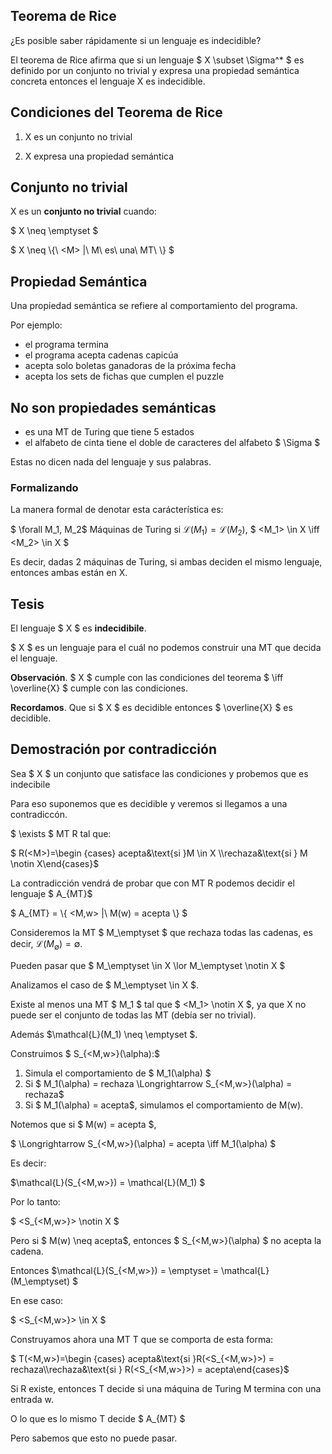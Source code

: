 ## Teorema de Rice

¿Es posible saber rápidamente si un lenguaje es indecidible?


El teorema de Rice afirma que si un lenguaje $ X \subset \Sigma^* $ 
es definido por un conjunto no trivial y expresa una propiedad semántica concreta
entonces el lenguaje X es indecidible.


## Condiciones del Teorema de Rice

1. X es un conjunto no trivial

2. X expresa una propiedad semántica


## Conjunto no trivial

X es un __conjunto no trivial__ cuando:

$ X \neq \emptyset $ 

$ X \neq \\{\ \<M\> \|\ M\ es\ una\ MT\ \\} $


## Propiedad Semántica

Una propiedad semántica se refiere al comportamiento del programa. 

Por ejemplo: 

- el programa termina
- el programa acepta cadenas capicúa
- acepta solo boletas ganadoras de la próxima fecha
- acepta los sets de fichas que cumplen el puzzle


## No son propiedades semánticas

- es una MT de Turing que tiene 5 estados
- el alfabeto de cinta tiene el doble de caracteres del alfabeto $ \Sigma $

Estas no dicen nada del lenguaje y sus palabras.


### Formalizando 

La manera formal de denotar esta carácterística es: 

$ \forall M_1, M_2$ Máquinas de Turing si $\mathcal{L}(M_1) = \mathcal{L}(M_2)$, $ \<M_1\> \in X \iff \<M_2\> \in X $

Es decir, dadas 2 máquinas de Turing, si ambas deciden el mismo lenguaje, entonces ambas están en X.


## Tesis

El lenguaje $ X $ es **indecidibile**.


$ X $ es un lenguaje para el cuál no podemos construir una MT que decida el lenguaje.

**Observación**. $ X $ cumple con las condiciones del teorema $ \iff \overline{X} $ cumple con las condiciones.

**Recordamos**. Que si $ X $ es decidible entonces $ \overline{X} $ es decidible. 


## Demostración por contradicción

Sea $ X $ un conjunto que satisface las condiciones y probemos que es indecibile

Para eso suponemos que es decidible y veremos si llegamos a una contradiccón.

$ \exists $ MT R tal que:

$ R(\<M\>)=\begin {cases} acepta&\text{si }M \in X \\\rechaza&\text{si } M \notin X\end{cases}$


La contradicción vendrá de probar que con MT R podemos decidir el lenguaje $ A_{MT}$

$ A_{MT} = \\{ \<M,w\> |\ M(w) = acepta \\} $


Consideremos la MT $ M_\emptyset $ que rechaza todas las cadenas, es decir, $\mathcal{L}(M_\emptyset) = \emptyset$.

Pueden pasar que $ M_\emptyset \in X \lor M_\emptyset \notin X $


Analizamos el caso de $ M_\emptyset \in X $.                            

Existe al menos una MT $ M_1 $ tal que $ \<M_1\> \notin X $, ya que X no puede ser el conjunto de todas las MT (debía ser no trivial).

Además $\mathcal{L}(M_1) \neq \emptyset $.


Construimos $ S_{<M,w>}(\alpha):$

1. Simula el comportamiento de $ M_1(\alpha) $
2. Si $ M_1(\alpha) = rechaza \Longrightarrow S_{\<M,w\>}(\alpha) = rechaza$ 
3. Si $ M_1(\alpha) = acepta$, simulamos el comportamiento de M(w).


Notemos que si $ M(w) = acepta $, 

$ \Longrightarrow S_{\<M,w\>}(\alpha) = acepta \iff M_1(\alpha) $

Es decir:

$\mathcal{L}(S_{\<M,w\>}) = \mathcal{L}(M_1) $ 

Por lo tanto:

$ <S_{\<M,w\>}> \notin X $


Pero si $ M(w) \neq acepta$, entonces $ S_{\<M,w\>}(\alpha) $ no acepta la cadena.

Entonces $\mathcal{L}(S_{\<M,w\>}) = \emptyset = \mathcal{L}(M_\emptyset) $               

En ese caso:

$ <S_{<M,w>}> \in X $


Construyamos ahora una MT T que se comporta de esta forma:

$ T(\<M,w\>)=\begin {cases} acepta&\text{si }R(<S_{\<M,w\>}>) = rechaza\\\rechaza&\text{si } R(<S_{\<M,w\>}>) = acepta\end{cases}$

Si R existe, entonces T decide si una máquina de Turing M termina con una entrada w.

O lo que es lo mismo T decide $ A_{MT} $             

Pero sabemos que esto no puede pasar.